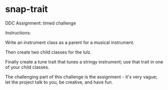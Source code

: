 # snap-trait
DDC Assignment: timed challenge

Instructions:

Write an instrument class as a parent for a musical instrument.

Then create two child classes for the lulz.

Finally create a tune trait that tunes a stringy instrument; use that trait in one of your child classes.

The challenging part of this challenge is the assignment - it's very vague; let the project talk to you, be creative, and have fun.
